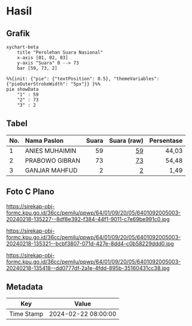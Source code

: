 # Hasil

## Grafik

```mermaid
xychart-beta
    title "Perolehan Suara Nasional"
    x-axis [01, 02, 03]
    y-axis "Suara" 0 --> 73
    bar [59, 73, 2]
```

```mermaid
%%{init: {"pie": {"textPosition": 0.5}, "themeVariables": {"pieOuterStrokeWidth": "5px"}} }%%
pie showData
    "1" : 59
    "2" : 73
    "3" : 2
```

## Tabel

| No. | Nama Paslon    | Suara | Suara (raw) | Persentase |
|:--- |:-------------- | -----:| -----------:| ----------:|
| 1   | ANIES MUHAIMIN | 59    | [59][p-1]   | 44,03      |
| 2   | PRABOWO GIBRAN | 73    | [73][p-2]   | 54,48      |
| 3   | GANJAR MAHFUD  | 2     | [2][p-3]    | 1,49       |


[p-1]: https://github.com/gigit-pemilu/pemilu-2024/blob/main/pilpres/hitung-suara/sub/64-kalimantan-timur/sub/01-paser/sub/09-batu-engau/sub/2005-riwang/sub/003-tps/sub/paslon-1.txt
[p-2]: https://github.com/gigit-pemilu/pemilu-2024/blob/main/pilpres/hitung-suara/sub/64-kalimantan-timur/sub/01-paser/sub/09-batu-engau/sub/2005-riwang/sub/003-tps/sub/paslon-2.txt
[p-3]: https://github.com/gigit-pemilu/pemilu-2024/blob/main/pilpres/hitung-suara/sub/64-kalimantan-timur/sub/01-paser/sub/09-batu-engau/sub/2005-riwang/sub/003-tps/sub/paslon-3.txt

## Foto C Plano

https://sirekap-obj-formc.kpu.go.id/36cc/pemilu/ppwp/64/01/09/20/05/6401092005003-20240218-135227--8df8e392-f384-44f1-9011-c7e69be991c0.jpg

https://sirekap-obj-formc.kpu.go.id/36cc/pemilu/ppwp/64/01/09/20/05/6401092005003-20240218-135321--bcbf3807-071d-427e-8dd4-c0b58229ddd0.jpg

https://sirekap-obj-formc.kpu.go.id/36cc/pemilu/ppwp/64/01/09/20/05/6401092005003-20240218-135418--dd0777df-2a1e-4fdd-895b-35160431cc38.jpg


## Metadata

| Key        | Value               |
| ---------- | ------------------- |
| Time Stamp | 2024-02-22 08:00:00 |




